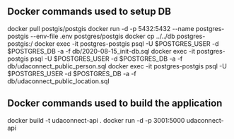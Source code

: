 ## Docker commands used to setup DB
docker pull postgis/postgis
docker run -d -p 5432:5432 --name postgres-postgis --env-file .env postgres/postgis
docker cp ../../db postgres-postgis:/
docker exec -it postgres-postgis psql -U $POSTGRES_USER -d $POSTGRES_DB -a -f db/2020-08-15_init-db.sql
docker exec -it postgres-postgis psql -U $POSTGRES_USER -d $POSTGRES_DB -a -f db/udaconnect_public_person.sql
docker exec -it postgres-postgis psql -U $POSTGRES_USER -d $POSTGRES_DB -a -f db/udaconnect_public_location.sql


## Docker commands used to build the application
docker build -t udaconnect-api .
docker run -d -p 3001:5000 udaconnect-api